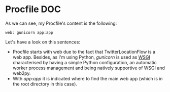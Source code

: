 # Procfile DOC

As we can see, my Procfile's content is the following:

`web: gunicorn app:app`

Let's have a look on this sentences:

- Procfile starts with web due to the fact that TwitterLocationFlow is a web app. Besides, as I'm using Python, *gunicorn* is used as [WSGI](https://en.wikipedia.org/wiki/Web_Server_Gateway_Interface) characterised by having a simple Python configuration,  an automatic worker process management and being natively supportive of WSGI and web2py.   
- With *app:app* it is indicated where to find the main web app (which is in the root directory in this case).  